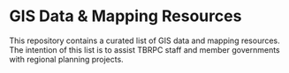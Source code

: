 # GIS Data & Mapping Resources
This repository contains a curated list of GIS data and mapping resources. The intention of this list is to assist TBRPC staff and member governments with regional planning projects.
